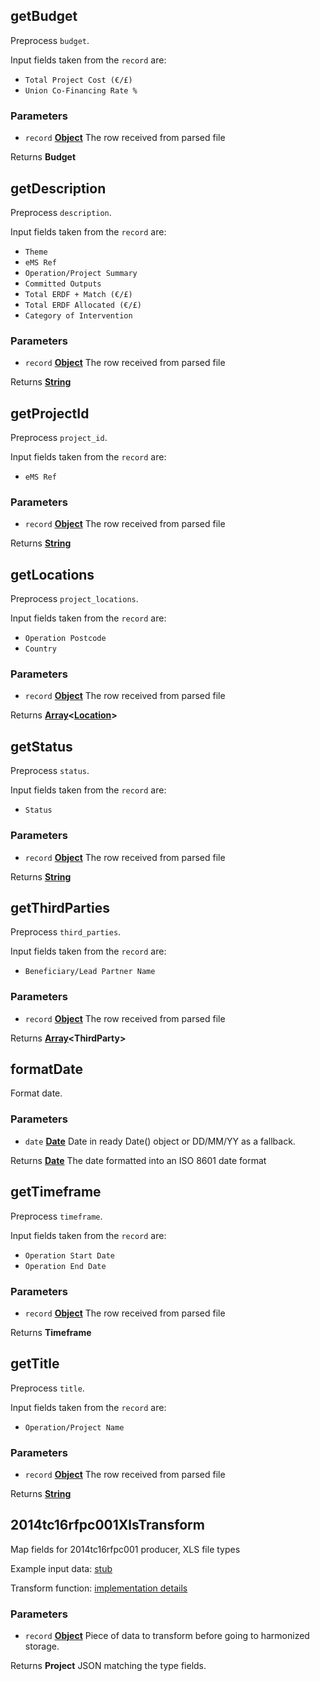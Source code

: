 <!-- Generated by documentation.js. Update this documentation by updating the source code. -->

## getBudget

Preprocess `budget`.

Input fields taken from the `record` are:

- `Total Project Cost (€/£)`
- `Union Co-Financing Rate %`

### Parameters

- `record` **[Object][1]** The row received from parsed file

Returns **Budget**

## getDescription

Preprocess `description`.

Input fields taken from the `record` are:

- `Theme`
- `eMS Ref`
- `Operation/Project Summary`
- `Committed Outputs`
- `Total ERDF + Match (€/£)`
- `Total ERDF Allocated (€/£)`
- `Category of Intervention`

### Parameters

- `record` **[Object][1]** The row received from parsed file

Returns **[String][2]**

## getProjectId

Preprocess `project_id`.

Input fields taken from the `record` are:

- `eMS Ref`

### Parameters

- `record` **[Object][1]** The row received from parsed file

Returns **[String][2]**

## getLocations

Preprocess `project_locations`.

Input fields taken from the `record` are:

- `Operation Postcode`
- `Country`

### Parameters

- `record` **[Object][1]** The row received from parsed file

Returns **[Array][3]&lt;[Location][4]>**

## getStatus

Preprocess `status`.

Input fields taken from the `record` are:

- `Status`

### Parameters

- `record` **[Object][1]** The row received from parsed file

Returns **[String][2]**

## getThirdParties

Preprocess `third_parties`.

Input fields taken from the `record` are:

- `Beneficiary/Lead Partner Name`

### Parameters

- `record` **[Object][1]** The row received from parsed file

Returns **[Array][3]&lt;ThirdParty>**

## formatDate

Format date.

### Parameters

- `date` **[Date][5]** Date in ready Date() object or DD/MM/YY as a fallback.

Returns **[Date][5]** The date formatted into an ISO 8601 date format

## getTimeframe

Preprocess `timeframe`.

Input fields taken from the `record` are:

- `Operation Start Date`
- `Operation End Date`

### Parameters

- `record` **[Object][1]** The row received from parsed file

Returns **Timeframe**

## getTitle

Preprocess `title`.

Input fields taken from the `record` are:

- `Operation/Project Name`

### Parameters

- `record` **[Object][1]** The row received from parsed file

Returns **[String][2]**

## 2014tc16rfpc001XlsTransform

Map fields for 2014tc16rfpc001 producer, XLS file types

Example input data: [stub][6]

Transform function: [implementation details][7]

### Parameters

- `record` **[Object][1]** Piece of data to transform before going to harmonized storage.

Returns **Project** JSON matching the type fields.

[1]: https://developer.mozilla.org/docs/Web/JavaScript/Reference/Global_Objects/Object
[2]: https://developer.mozilla.org/docs/Web/JavaScript/Reference/Global_Objects/String
[3]: https://developer.mozilla.org/docs/Web/JavaScript/Reference/Global_Objects/Array
[4]: https://developer.mozilla.org/docs/Web/API/Location
[5]: https://developer.mozilla.org/docs/Web/JavaScript/Reference/Global_Objects/Date
[6]: https://github.com/ec-europa/eubfr-data-lake/blob/master/services/ingestion/etl/2014tc16rfpc001/xls/test/stubs/record.json
[7]: https://github.com/ec-europa/eubfr-data-lake/blob/master/services/ingestion/etl/2014tc16rfpc001/xls/src/lib/transform.js
